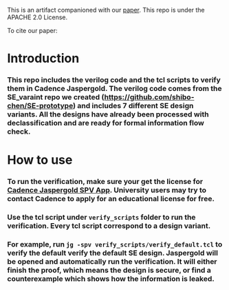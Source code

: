 This is an artifact companioned with our [paper](). This repo is under the APACHE 2.0 License.

To cite our paper:

# Introduction
### This repo includes the verilog code and the tcl scripts to verify them in Cadence Jaspergold. The verilog code comes from the SE_varaint repo we created (https://github.com/shibo-chen/SE-prototype) and includes 7 different SE design variants. All the designs have already been processed with declassification and are ready for formal information flow check.
#

# How to use
### To run the verification, make sure your get the license for [Cadence Jaspergold SPV App](https://www.cadence.com/en_US/home/tools/system-design-and-verification/formal-and-static-verification/jasper-gold-verification-platform/security-path-verification-app.html). University users may try to contact Cadence to apply for an educational license for free.
### Use the tcl script under `verify_scripts` folder to run the verification. Every tcl script correspond to a design variant. 
### For example, run `jg -spv verify_scripts/verify_default.tcl` to verify the default verify the default SE design. Jaspergold will be opened and automatically run the verification. It will either finish the proof, which means the design is secure, or find a counterexample which shows how the information is leaked.
